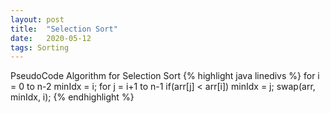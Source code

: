 ```yaml
---
layout: post
title:  "Selection Sort"
date:   2020-05-12
tags: Sorting
---
```


PseudoCode Algorithm for Selection Sort
{% highlight java linedivs %}
for i = 0 to n-2
  minIdx = i;
  for j = i+1 to n-1
    if(arr[j] < arr[i]) minIdx = j;
  swap(arr, minIdx, i);
{% endhighlight %}
